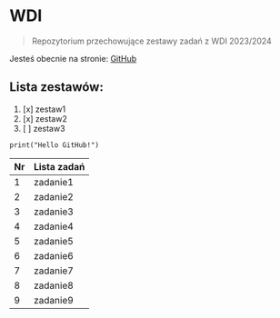 # WDI
> Repozytorium przechowujące zestawy zadań z WDI 2023/2024

Jesteś obecnie na stronie: [GitHub](https://pages.github.com/)

## Lista zestawów:
1. [x] zestaw1
2. [x] zestaw2
3. [ ] zestaw3 

```
print("Hello GitHub!")
```
| Nr | Lista zadań |
|----|-------------|
| 1  |  zadanie1   |
| 2  |  zadanie2   |
| 3  |  zadanie3   |
| 4  |  zadanie4   |
| 5  |  zadanie5   |
| 6  |  zadanie6   |
| 7  |  zadanie7   |
| 8  |  zadanie8   |
| 9  |  zadanie9   |

